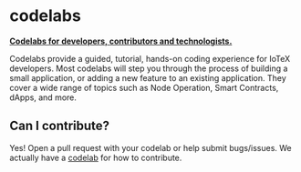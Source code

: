 # codelabs
[**Codelabs for developers, contributors and technologists.**](https://codelabs.iotex.io)  

Codelabs provide a guided, tutorial, hands-on coding experience for IoTeX developers. Most codelabs will step you through the process of building a small application, or adding a new feature to an existing application. They cover a wide range of topics such as Node Operation, Smart Contracts, dApps, and more. 

## Can I contribute?

Yes! Open a pull request with your codelab or help submit bugs/issues. We actually have a [codelab](https://codelabs.iotex.io/codelabs/codelab-contribution-guide/index.html?index=..%2F..index#0) for how to contribute.

